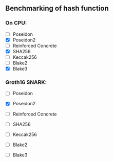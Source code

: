 
Benchmarking of hash function
-----------------------------

### On CPU:

- [ ] Poseidon
- [x] Poseidon2
- [ ] Reinforced Concrete
- [x] SHA256
- [ ] Keccak256
- [ ] Blake2
- [x] Blake3

### Groth16 SNARK:

- [ ] Poseidon
- [x] Poseidon2
- [ ] Reinforced Concrete
- [ ] SHA256
- [ ] Keccak256
- [ ] Blake2
- [ ] Blake3

